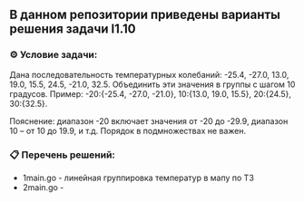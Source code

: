 ## В данном репозитории приведены варианты решения задачи l1.10  

### ⚙️ Условие задачи:  

Дана последовательность температурных колебаний: -25.4, -27.0, 13.0, 19.0, 15.5, 24.5, -21.0, 32.5.
Объединить эти значения в группы с шагом 10 градусов.
Пример: -20:{-25.4, -27.0, -21.0}, 10:{13.0, 19.0, 15.5}, 20:{24.5}, 30:{32.5}.

Пояснение: диапазон -20 включает значения от -20 до -29.9, диапазон 10 – от 10 до 19.9, и т.д. Порядок в подмножествах не важен.

### 📋 Перечень решений:

- 1main.go - линейная группировка температур в мапу по ТЗ  
- 2main.go -   


